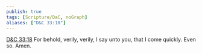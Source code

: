 ```yaml
---
publish: true
tags: [Scripture/DaC, noGraph]
aliases: ["D&C 33:18"]
---
```

[D&C 33:18](https://churchofjesuschrist.org/study/scriptures/dc-testament/dc/33?lang=eng&id=p18#p18) For behold, verily, verily, I say unto you, that I come quickly. Even so. Amen.





